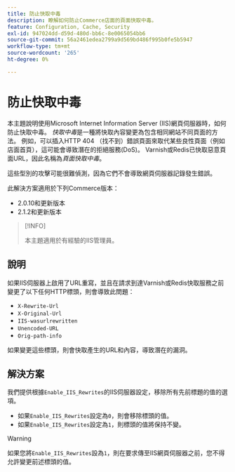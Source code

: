 ```yaml
---
title: 防止快取中毒
description: 瞭解如何防止Commerce店面的頁面快取中毒。
feature: Configuration, Cache, Security
exl-id: 947024dd-d59d-480d-bb6c-8e0065054bb6
source-git-commit: 56a2461edea2799a9d569bd486f995b0fe5b5947
workflow-type: tm+mt
source-wordcount: '265'
ht-degree: 0%

---
```


# 防止快取中毒

本主題說明使用Microsoft Internet Information Server (IIS)網頁伺服器時，如何防止快取中毒。 _快取中毒_&#x200B;是一種將快取內容變更為包含相同網站不同頁面的方法。 例如，可以插入HTTP 404 （找不到）錯誤頁面來取代某些良性頁面（例如店面首頁），這可能會導致潛在的拒絕服務(DoS)。 Varnish或Redis已快取惡意頁面URL，因此名稱為&#x200B;_頁面快取中毒_。

這些型別的攻擊可能很難偵測，因為它們不會導致網頁伺服器記錄發生錯誤。

此解決方案適用於下列Commerce版本：

- 2.0.10和更新版本
- 2.1.2和更新版本

>[!INFO]
>
>本主題適用於有經驗的IIS管理員。

## 說明

如果IIS伺服器上啟用了URL重寫，並且在請求到達Varnish或Redis快取服務之前變更了以下任何HTTP標頭，則會導致此問題：

- `X-Rewrite-Url`
- `X-Original-Url`
- `IIS-wasurlrewritten`
- `Unencoded-URL`
- `Orig-path-info`

如果變更這些標頭，則會快取產生的URL和內容，導致潛在的漏洞。

## 解決方案

我們提供根據`Enable_IIS_Rewrites`的IIS伺服器設定，移除所有先前標題的值的選項。

- 如果`Enable_IIS_Rewrites`設定為`0`，則會移除標頭的值。
- 如果`Enable_IIS_Rewrites`設定為`1`，則標頭的值將保持不變。

>[!WARNING]
>
>如果您將`Enable_IIS_Rewrites`設為`1`，則在要求傳至IIS網頁伺服器之前，您不得允許變更前述標頭的值。
